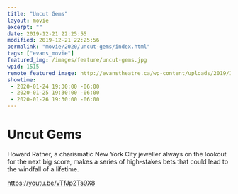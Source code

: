 ```yaml
---
title: "Uncut Gems"
layout: movie
excerpt: ""
date: 2019-12-21 22:25:55
modified: 2019-12-21 22:25:56
permalink: "movie/2020/uncut-gems/index.html"
tags: ["evans_movie"]
featured_img: /images/feature/uncut-gems.jpg
wpid: 1515
remote_featured_image: http://evanstheatre.ca/wp-content/uploads/2019/12/uncut-gems.jpg
showtime: 
 - 2020-01-24 19:30:00 -06:00
 - 2020-01-25 19:30:00 -06:00
 - 2020-01-26 19:30:00 -06:00
---
```


# Uncut Gems

Howard Ratner, a charismatic New York City jeweller always on the lookout for the next big score, makes a series of high-stakes bets that could lead to the windfall of a lifetime.

https://youtu.be/vTfJp2Ts9X8